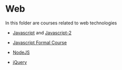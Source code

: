 # Web 

In this folder are courses related to web technologies

- [Javascript](javascript.md) and [Javascript-2](javascript-2.md)
  
- [Javascript Formal Course](javascript-formal-course.md)

- [NodeJS](https://github.com/philanderson888/nodejs)

- [jQuery](jquery.md)

